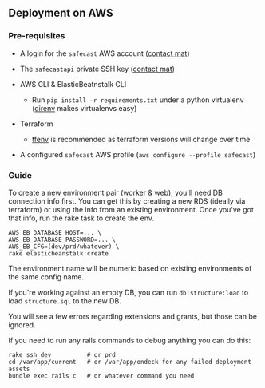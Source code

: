 ## Deployment on AWS

### Pre-requisites

* A login for the `safecast` AWS account ([contact mat](mailto:mat@schaffer.me))
* The `safecastapi` private SSH key ([contact mat](mailto:mat@schaffer.me))

* AWS CLI & ElasticBeatnstalk CLI
  * Run `pip install -r requirements.txt` under a python virtualenv ([direnv](https://direnv.net/) makes virtualenvs easy)

* Terraform
  * [tfenv](https://github.com/tfutils/tfenv) is recommended as terraform versions will change over time

* A configured `safecast` AWS profile (`aws configure --profile safecast`)

### Guide

To create a new environment pair (worker & web), you'll need DB connection info first. You can get this by creating a new RDS (ideally via terraform) or using the info from an existing environment. Once you've got that info, run the rake task to create the env.

```
AWS_EB_DATABASE_HOST=... \
AWS_EB_DATABASE_PASSWORD=... \
AWS_EB_CFG=(dev/prd/whatever) \
rake elasticbeanstalk:create
```

The environment name will be numeric based on existing environments of the same config name.

If you're working against an empty DB, you can run `db:structure:load` to load `structure.sql` to the new DB.

You will see a few errors regarding extensions and grants, but those can be ignored.

If you need to run any rails commands to debug anything you can do this:

```
rake ssh_dev          # or prd
cd /var/app/current   # or /var/app/ondeck for any failed deployment assets
bundle exec rails c   # or whatever command you need
```
